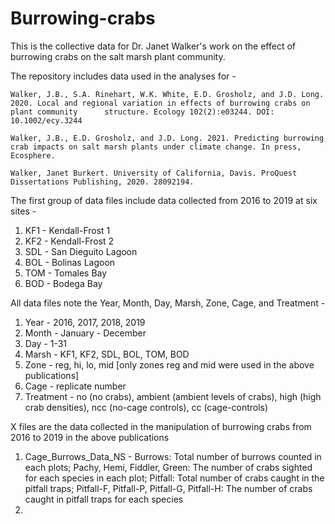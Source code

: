 # Burrowing-crabs
This is the collective data for Dr. Janet Walker's work on the effect of burrowing crabs on the salt marsh plant community.

The repository includes data used in the analyses for - 

    Walker, J.B., S.A. Rinehart, W.K. White, E.D. Grosholz, and J.D. Long. 2020. Local and regional variation in effects of burrowing crabs on plant community      structure. Ecology 102(2):e03244. DOI: 10.1002/ecy.3244
  
    Walker, J.B., E.D. Grosholz, and J.D. Long. 2021. Predicting burrowing crab impacts on salt marsh plants under climate change. In press, Ecosphere.
  
    Walker, Janet Burkert. University of California, Davis. ProQuest Dissertations Publishing, 2020. 28092194.

The first group of data files include data collected from 2016 to 2019 at six sites - 
  1) KF1 - Kendall-Frost 1
  2) KF2 - Kendall-Frost 2
  3) SDL - San Dieguito Lagoon
  4) BOL - Bolinas Lagoon
  5) TOM - Tomales Bay
  6) BOD - Bodega Bay

All data files note the Year, Month, Day, Marsh, Zone, Cage, and Treatment - 
  1) Year - 2016, 2017, 2018, 2019
  2) Month - January - December
  3) Day - 1-31
  4) Marsh - KF1, KF2, SDL, BOL, TOM, BOD
  5) Zone - reg, hi, lo, mid [only zones reg and mid were used in the above publications]
  6) Cage - replicate number
  7) Treatment - no (no crabs), ambient (ambient levels of crabs), high (high crab densities), ncc (no-cage controls), cc (cage-controls)

X files are the data collected in the manipulation of burrowing crabs from 2016 to 2019 in the above publications

1) Cage_Burrows_Data_NS - Burrows: Total number of burrows counted in each plots; Pachy, Hemi, Fiddler, Green: The number of crabs sighted for each species in each plot; Pitfall: Total number of crabs caught in the pitfall traps; Pitfall-F, Pitfall-P, Pitfall-G, Pitfall-H: The number of crabs caught in pitfall traps for each species
2) 
  
 

